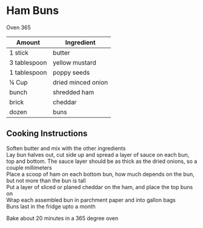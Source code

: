 # Ham Buns  
  
Oven 365  
  
|Amount|Ingredient|  
|----|----|  
1 stick | butter  
3 tablespoon | yellow mustard  
1 tablespoon | poppy seeds  
¼ Cup | dried minced onion  
bunch | shredded ham  
brick | cheddar  
dozen | buns  
  
## Cooking Instructions  
Soften butter and mix with the other ingredients  
Lay bun halves out, cut side up and spread a layer of sauce on each bun, top and bottom. The sauce layer should be as thick as the dried onions, so a couple millimeters  
Place a scoop of ham on each bottom bun, how much depends on the bun, but not more than the bun is tall  
Put a layer of sliced or planed cheddar on the ham, and place the top buns on  
Wrap each assembled bun in parchment paper and into gallon bags  
Buns last in the fridge upto a month  
  
Bake about 20 minutes in a 365 degree oven  